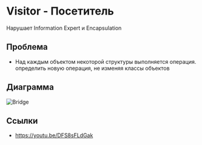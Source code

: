 # Visitor - Посетитель

Нарушает Information Expert и Encapsulation

## Проблема

* Над каждым объектом некоторой структуры выполняется операция. определить новую операция,
    не изменяя классы объектов

## Диаграмма

![Bridge](uml.png)

## Ссылки

* https://youtu.be/DFS8sFLdGak